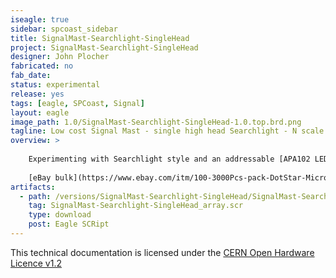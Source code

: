 ```yaml
---
iseagle: true
sidebar: spcoast_sidebar
title: SignalMast-Searchlight-SingleHead
project: SignalMast-Searchlight-SingleHead
designer: John Plocher
fabricated: no
fab_date:  
status: experimental
release: yes
tags: [eagle, SPCoast, Signal]
layout: eagle
image_path: 1.0/SignalMast-Searchlight-SingleHead-1.0.top.brd.png
tagline: Low cost Signal Mast - single high head Searchlight - N scale
overview: >
    
    Experimenting with Searchlight style and an addressable [APA102 LED](https://cpldcpu.wordpress.com/2014/08/27/apa102/) LEDs
    
    [eBay bulk](https://www.ebay.com/itm/100-3000Pcs-pack-DotStar-Micro-APA102-1515-LED-CHIP-Smart-SMD-RGB-6PIN-program/223684351074)
artifacts:
  - path: /versions/SignalMast-Searchlight-SingleHead/SignalMast-Searchlight-SingleHead_array.scr
    tag: SignalMast-Searchlight-SingleHead_array.scr
    type: download
    post: Eagle SCRipt
---
```



This technical documentation is licensed under the [CERN Open Hardware Licence v1.2](http://www.ohwr.org/attachments/2388/cern_ohl_v_1_2.txt)
